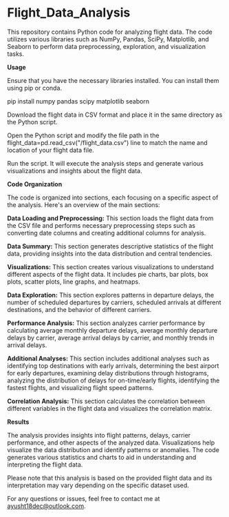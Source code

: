 # Flight_Data_Analysis

This repository contains Python code for analyzing flight data. The code utilizes various libraries such as NumPy, Pandas, SciPy, Matplotlib, and Seaborn to perform data preprocessing, exploration, and visualization tasks.


**Usage**


Ensure that you have the necessary libraries installed. You can install them using pip or conda.


pip install numpy pandas scipy matplotlib seaborn


Download the flight data in CSV format and place it in the same directory as the Python script.


Open the Python script and modify the file path in the flight_data=pd.read_csv("/flight_data.csv") line to match the name and location of your flight data file.


Run the script. It will execute the analysis steps and generate various visualizations and insights about the flight data.


**Code Organization**


The code is organized into sections, each focusing on a specific aspect of the analysis. Here's an overview of the main sections:


**Data Loading and Preprocessing:** This section loads the flight data from the CSV file and performs necessary preprocessing steps such as converting date columns and creating additional columns for analysis.


**Data Summary:** This section generates descriptive statistics of the flight data, providing insights into the data distribution and central tendencies.


**Visualizations:** This section creates various visualizations to understand different aspects of the flight data. It includes pie charts, bar plots, box plots, scatter plots, line graphs, and heatmaps.


**Data Exploration:** This section explores patterns in departure delays, the number of scheduled departures by carriers, scheduled arrivals at different destinations, and the behavior of different carriers.


**Performance Analysis:** This section analyzes carrier performance by calculating average monthly departure delays, average monthly departure delays by carrier, average arrival delays by carrier, and monthly trends in arrival delays.


**Additional Analyses:** This section includes additional analyses such as identifying top destinations with early arrivals, determining the best airport for early departures, examining delay distributions through histograms, analyzing the distribution of delays for on-time/early flights, identifying the fastest flights, and visualizing flight speed patterns.


**Correlation Analysis:** This section calculates the correlation between different variables in the flight data and visualizes the correlation matrix.


**Results**


The analysis provides insights into flight patterns, delays, carrier performance, and other aspects of the analyzed data. Visualizations help visualize the data distribution and identify patterns or anomalies. The code generates various statistics and charts to aid in understanding and interpreting the flight data.


Please note that this analysis is based on the provided flight data and its interpretation may vary depending on the specific dataset used.


For any questions or issues, feel free to contact me at ayusht18dec@outlook.com.
